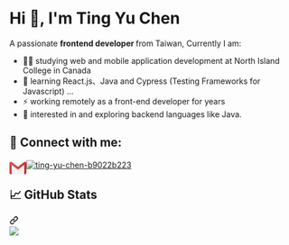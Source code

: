 <h1 align="left">Hi 👋, I'm Ting Yu Chen</h1>
<p align="left">A passionate <b>frontend developer </b> from Taiwan,  Currently I am:</p>

- 👩‍🎓 studying web and mobile application development at North Island College in Canada
- 🌱 learning React.js、Java and Cypress (Testing Frameworks for Javascript) ...
- ⚡  working remotely as a front-end developer for years
- 🔭 interested in and exploring backend languages like Java.

<div class="markdown-heading" dir="auto"><h2 class="heading-element" dir="auto">🤝 Connect with me:</h2><a id="user-content--connect-with-me" class="anchor" aria-label="Permalink: 🤝 Connect with me:" href="#-connect-with-me"></a></div>

<p align="left">
  <a href="https://linkedin.com/in/ting-yu-chen-b9022b223" target="blank"><img align="center" src="https://raw.githubusercontent.com/rahuldkjain/github-profile-readme-generator/master/src/images/icons/Social/linked-in-alt.svg" alt="ting-yu-chen-b9022b223" height="20" width="30" /></a>
  <a href="mailto:missjoker59@gmail.com"><img align="left" src="https://raw.githubusercontent.com/deepajarout/deepajarout/main/2993691_brand_brands_gmail_logo_logos_icon.png" alt="deepa jarout | Gmail" width="30" style="max-width: 100%;"></a>
</p>

<div><h2>📈 GitHub Stats</h2>
  <a id="user-content--github-stats" class="anchor" aria-label="Permalink: 📈 GitHub Stats" href="#-github-stats">
    <svg class="octicon octicon-link" viewBox="0 0 16 16" version="1.1" width="16" height="16" aria-hidden="true"><path d="m7.775 3.275 1.25-1.25a3.5 3.5 0 1 1 4.95 4.95l-2.5 2.5a3.5 3.5 0 0 1-4.95 0 .751.751 0 0 1 .018-1.042.751.751 0 0 1 1.042-.018 1.998 1.998 0 0 0 2.83 0l2.5-2.5a2.002 2.002 0 0 0-2.83-2.83l-1.25 1.25a.751.751 0 0 1-1.042-.018.751.751 0 0 1-.018-1.042Zm-4.69 9.64a1.998 1.998 0 0 0 2.83 0l1.25-1.25a.751.751 0 0 1 1.042.018.751.751 0 0 1 .018 1.042l-1.25 1.25a3.5 3.5 0 1 1-4.95-4.95l2.5-2.5a3.5 3.5 0 0 1 4.95 0 .751.751 0 0 1-.018 1.042.751.751 0 0 1-1.042.018 1.998 1.998 0 0 0-2.83 0l-2.5 2.5a1.998 1.998 0 0 0 0 2.83Z"></path></svg></a>
</div>
<img width=”100%” src="https://github-readme-stats.vercel.app/api/top-langs/?username=ting-dev-coder&theme=vue-dark&line_height=22&layout=compact&hide=less" />


